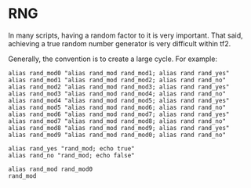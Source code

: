 # RNG

In many scripts, having a random factor to it is very important. That said, achieving a true random number generator is very difficult within tf2.

Generally, the convention is to create a large cycle. For example:

```
alias rand_mod0 "alias rand_mod rand_mod1; alias rand rand_yes"
alias rand_mod1 "alias rand_mod rand_mod2; alias rand rand_no"
alias rand_mod2 "alias rand_mod rand_mod3; alias rand rand_yes"
alias rand_mod3 "alias rand_mod rand_mod4; alias rand rand_no"
alias rand_mod4 "alias rand_mod rand_mod5; alias rand rand_yes"
alias rand_mod5 "alias rand_mod rand_mod6; alias rand rand_no"
alias rand_mod6 "alias rand_mod rand_mod7; alias rand rand_yes"
alias rand_mod7 "alias rand_mod rand_mod8; alias rand rand_no"
alias rand_mod8 "alias rand_mod rand_mod9; alias rand rand_yes"
alias rand_mod9 "alias rand_mod rand_mod0; alias rand rand_no"

alias rand_yes "rand_mod; echo true"
alias rand_no "rand_mod; echo false"

alias rand_mod rand_mod0
rand_mod
```

